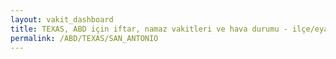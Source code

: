 ```yaml
---
layout: vakit_dashboard
title: TEXAS, ABD için iftar, namaz vakitleri ve hava durumu - ilçe/eyalet seç
permalink: /ABD/TEXAS/SAN_ANTONIO
---
```


<script type="text/javascript">
  var GLOBAL_COUNTRY = 'ABD';
  var GLOBAL_CITY = 'TEXAS';
  var GLOBAL_STATE = 'SAN_ANTONIO';
  var lat = 72;
  var lon = 21;
</script>
